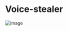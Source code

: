 # Voice-stealer

![image](https://github.com/user-attachments/assets/6b3fb54a-df0b-4299-a166-1b97e8a65b00)
